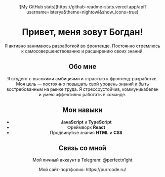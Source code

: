 <!DOCTYPE html>
<html lang="en">
   <head>
      <meta charset="UTF-8" />
      <meta name="viewport" content="width=device-width, initial-scale=1.0" />
   </head>
   <body>
      <div class="container" align="center">
         ![My GitHub stats](https://github-readme-stats.vercel.app/api?username=Isterya&theme=nightowl&show_icons=true)
         <h1 align="center">Привет, меня зовут Богдан!</h1>
         <p align="center">
            Я активно занимаюсь разработкой во фронтенде. Постоянно стремлюсь к самосовершенствованию и расширению своих
            знаний.
         </p>
         <h2 align="center">Обо мне</h2>
         <p align="center">
            Я студент с высокими амбициями и страстью к фронтенд-разработке. Моя цель — постоянно повышать свой уровень
            знаний и быть востребованным на рынке труда. Я стрессоустойчив, коммуникабелен и умею эффективно работать в
            команде.
         </p>
         <h2 align="center">Мои навыки</h2>
         <ul align="center">
            <li><b>JavaScript</b> и <b>TypeScript</b></li>
            <li>Фреймворк <b>React</b></li>
            <li>Продвинутые знания <b>HTML</b> и <b>CSS</b></li>
         </ul>
         <h2 align="center">Связь со мной</h2>
         <p align="center">Мой личный аккаунт в Telegram: @perfectn1ght</p>
         <p align="center">Мой сайт-портфолио: https://purrcode.ru/</p>
      </div>
   </body>
</html>
